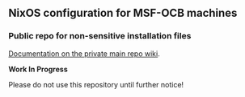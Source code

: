 ## NixOS configuration for MSF-OCB machines
### Public repo for non-sensitive installation files
[Documentation on the private main repo wiki](../../../NixOS-OCB/wiki).

**Work In Progress**

Please do not use this repository until further notice!
